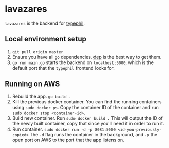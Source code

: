 # lavazares
`lavazares` is the backend for [typephil](https://github.com/codephil-columbia/typephil).

## Local environment setup
1. `git pull origin master`
2. Ensure you have all `go` dependencies. [dep](https://github.com/golang/dep) is the best way to get them.
3. `go run main.go` starts the backend on `localhost:5000`, which is the default port that the `typephil` frontend looks for.

## Running on AWS 
1. Rebuild the app. `go build .`
2. Kill the previous docker container. You can find the running containers using `sudo docker ps`. Copy the container ID of the container and run `sudo docker stop <container-id>`. 
3. Build new container. Run `sudo docker build .` This will output the ID of the newly built container, copy that since you'll need it in order to run it.
4. Run container. `sudo docker run -d -p 8081:5000 <id-you-previously-copied>` The `-d` flag runs the container in the background, and `-p` the open port on AWS to the port that the app listens on.
